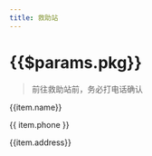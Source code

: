 ```yaml
---
title: 救助站
---
```


# {{$params.pkg}}
> 前往救助站前，务必打电话确认
<div class="info custom-block" v-for="(item,index) in data" :key="index">
<p class="custom-block-title">{{item.name}}</p>
<p>{{ item.phone }}</p>
<p>{{item.address}}</p>
</div>


<script setup>
import {ref} from 'vue'
import { useData } from 'vitepress'

const data = ref([])
const { params } = useData()
const area = params.value.pkg
const filename = `/public/${area}.json`
// const loadData = async () =>{
//    const response = await fetch(filename);
//    data.value = await response.json();
// }
// loadData()

import('../public/北京.json')
  .then(response => {
    // 处理响应
    console.log(response.default)
    data.value = response.default
  })
  .catch(error => {
    // 处理错误
  });

</script>
